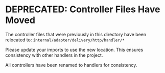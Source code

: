 # DEPRECATED: Controller Files Have Moved

The controller files that were previously in this directory have been relocated to:
`internal/adapter/delivery/http/handler/*`

Please update your imports to use the new location.
This ensures consistency with other handlers in the project.

All controllers have been renamed to handlers for consistency.
